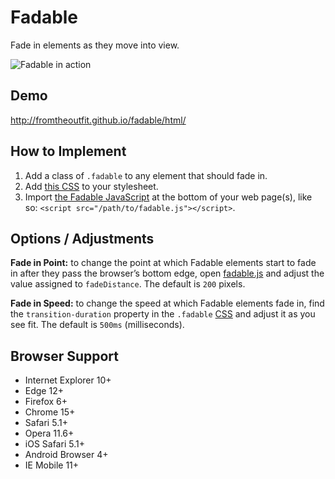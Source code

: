 # Fadable
Fade in elements as they move into view.

![Fadable in action](https://thumbs.gfycat.com/SomberIllfatedDegus-size_restricted.gif)

## Demo
http://fromtheoutfit.github.io/fadable/html/

## How to Implement
1. Add a class of `.fadable` to any element that should fade in.
2. Add [this CSS](https://github.com/fromtheoutfit/fadable/blob/master/html/styles.css#L1-L9) to your stylesheet.
3. Import [the Fadable JavaScript](https://github.com/fromtheoutfit/fadable/blob/master/html/fadable.js) at the bottom of your web page(s), like so: `<script src="/path/to/fadable.js"></script>`.

## Options / Adjustments
**Fade in Point:** to change the point at which Fadable elements start to fade in after they pass the browser’s bottom edge, open [fadable.js](https://github.com/fromtheoutfit/fadable/blob/master/html/fadable.js#L3) and adjust the value assigned to `fadeDistance`. The default is `200` pixels.

**Fade in Speed:** to change the speed at which Fadable elements fade in, find the `transition-duration` property in the `.fadable` [CSS](https://github.com/fromtheoutfit/fadable/blob/master/html/styles.css#L4) and adjust it as you see fit. The default is `500ms` (milliseconds).

## Browser Support
* Internet Explorer 10+
* Edge 12+
* Firefox 6+
* Chrome 15+
* Safari 5.1+
* Opera 11.6+
* iOS Safari 5.1+
* Android Browser 4+
* IE Mobile 11+
